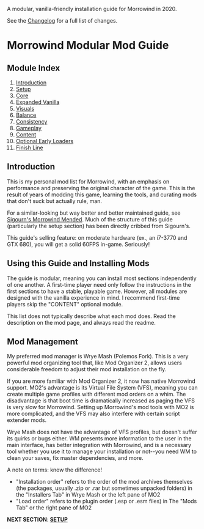 A modular, vanilla-friendly installation guide for Morrowind in 2020.

See the [Changelog](https://github.com/doublemoulinet/Morrowind-Modular-Mod-Guide/blob/master/CHANGELOG.md) for a full list of changes.

# Morrowind Modular Mod Guide

## Module Index
1. [Introduction](https://github.com/doublemoulinet/Morrowind-Modular-Mod-Guide/blob/master/README.md)
1. [Setup](https://github.com/doublemoulinet/Morrowind-Modular-Mod-Guide/blob/master/SETUP.md)
1. [Core](https://github.com/doublemoulinet/Morrowind-Modular-Mod-Guide/blob/master/CORE.md)
1. [Expanded Vanilla](https://github.com/doublemoulinet/Morrowind-Modular-Mod-Guide/blob/master/EXPANDEDVANILLA.md)
1. [Visuals](https://github.com/doublemoulinet/Morrowind-Modular-Mod-Guide/blob/master/VISUALS.md)
1. [Balance](https://github.com/doublemoulinet/Morrowind-Modular-Mod-Guide/blob/master/BALANCE.md)
1. [Consistency](https://github.com/doublemoulinet/Morrowind-Modular-Mod-Guide/blob/master/CONSISTENCY.md)
1. [Gameplay](https://github.com/doublemoulinet/Morrowind-Modular-Mod-Guide/blob/master/GAMEPLAY.md)
1. [Content](https://github.com/doublemoulinet/Morrowind-Modular-Mod-Guide/blob/master/CONTENT.md)
1. [Optional Early Loaders](https://github.com/doublemoulinet/Morrowind-Modular-Mod-Guide/blob/master/OPTIONAL.md)
1. [Finish Line](https://github.com/doublemoulinet/Morrowind-Modular-Mod-Guide/blob/master/FINISHLINE.md)

## Introduction
This is my personal mod list for Morrowind, with an emphasis on performance and preserving the original character of the game. This is the result of years of modding this game, learning the tools, and curating mods that don't suck but actually rule, man.

For a similar-looking but way better and better maintained guide, see [Sigourn's Morrowind Mended](https://github.com/Sigourn/morrowind-improved). Much of the structure of this guide (particularly the setup section) has been directly cribbed from Sigourn's.

This guide's selling feature: on moderate hardware (ex., an i7-3770 and GTX 680), you will get a solid 60FPS in-game. Seriously!

## Using this Guide and Installing Mods
The guide is modular, meaning you can install most sections independently of one another. A first-time player need only follow the instructions in the first sections to have a stable, playable game. However, all modules are designed with the vanilla experience in mind. I recommend first-time players skip the "CONTENT" optional module.

This list does not typically describe what each mod does. Read the description on the mod page, and always read the readme.

## Mod Management
My preferred mod manager is Wrye Mash (Polemos Fork). This is a very powerful mod organizing tool that, like Mod Organizer 2, allows users considerable freedom to adjust their mod installation on the fly.

If you are more familiar with Mod Organizer 2, it now has native Morrowind support. MO2's advantage is its Virtual File System (VFS), meaning you can create multiple game profiles with different mod orders on a whim. The disadvantage is that boot time is dramatically increased as paging the VFS is very slow for Morrowind. Setting up Morrowind's mod tools with MO2 is more complicated, and the VFS may also interfere with certain script extender mods.

Wrye Mash does not have the advantage of VFS profiles, but doesn't suffer its quirks or bugs either. WM presents more information to the user in the main interface, has better integration with Morrowind, and is a necessary tool whether you use it to manage your installation or not--you need WM to clean your saves, fix master dependencies, and more.

A note on terms: know the difference!
- "Installation order" refers to the order of the mod archives themselves (the packages, usually .zip or .rar but sometimes unpacked folders) in the "Installers Tab" in Wrye Mash or the left pane of MO2
- "Load order" refers to the plugin order (.esp or .esm files) in The "Mods Tab" or the right pane of MO2

**NEXT SECTION**:
[**SETUP**](https://github.com/doublemoulinet/Morrowind-Modular-Mod-Guide/blob/master/SETUP.md)